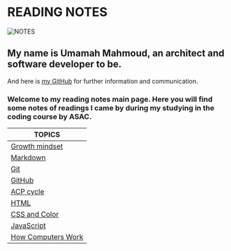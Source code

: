 # READING NOTES

![NOTES](https://i.pinimg.com/originals/93/6f/fe/936ffe6ad27d05098fc860daeab84b2f.jpg)

## My name is Umamah Mahmoud, an architect and software developer to be.

And here is [my GitHub](https://github.com/umamah1mahmoud) for further information and communication.

### Welcome to my reading notes main page. Here you will find some notes of readings I came by during my studying in the coding course by ASAC.



| TOPICS         |
| -------------- |
| [Growth mindset](https://umamah1mahmoud.github.io/reading-notes/Growth-mindset) |
| [Markdown](https://umamah1mahmoud.github.io/reading-notes/Mark-down)       |
| [Git](https://umamah1mahmoud.github.io/reading-notes/Git)            |
| [GitHub](https://umamah1mahmoud.github.io/reading-notes/GitHub)         |
| [ACP cycle](https://umamah1mahmoud.github.io/reading-notes/ACP-Cycle)      |
| [HTML](https://umamah1mahmoud.github.io/reading-notes/HTML)      |
| [CSS and Color](https://umamah1mahmoud.github.io/reading-notes/CSS-and-color)|
| [JavaScript](https://umamah1mahmoud.github.io/reading-notes/JavaScript) |
| [How Computers Work](https://umamah1mahmoud.github.io/reading-notes/Computers) |